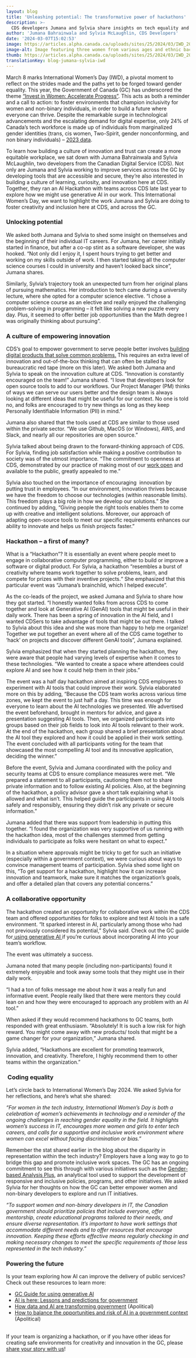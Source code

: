 ```yaml
---
layout: blog
title: 'Unleashing potential: The transformative power of hackathons'
description: >-
  CDS developers Jumana and Sylvia share insights on tech equality and the transformative power of hackathons.
author: 'Jumana Bahrainwala and Sylvia McLaughlin, CDS Developers'
date: '2024-03-07T15:02:53'
image: https://articles.alpha.canada.ca/uploads/sites/25/2024/03/IWD_2024_LinkdIn_EN.jpg
image-alt: Image featuring three women from various ages and ethnic backgrounds on a lavender coloured, cloud like background. The Canada wordmark is in the bottom left corner.
thumb: https://articles.alpha.canada.ca/uploads/sites/25/2024/03/IWD_2024_LinkdIn_EN.jpg
translationKey: blog-jumana-sylvia-iwd
---
```


<p>March 8 marks International Women’s Day (IWD), a pivotal moment to reflect on the strides made and the paths yet to be forged toward gender equality. This year, the Government of Canada (GC) has underscored the theme <a href="https://women-gender-equality.canada.ca/en/commemorations-celebrations/international-womens-day/2024-theme.html" target="_blank" rel="noreferrer noopener">“Invest in Women: Accelerate Progress”</a>. This acts as both a reminder and a call to action: to foster environments that champion inclusivity for women and non-binary individuals, in order to build a future where everyone can thrive. Despite the remarkable surge in technological advancements and the escalating demand for digital expertise, only 24% of Canada’s tech workforce is made up of individuals from marginalized gender identities (trans, cis women, Two-Spirit, gender nonconforming, and non binary individuals) &#8211; <a href="https://ictc-ctic.ca/reports/gender-equity-in-canadas-tech-ecosystem" target="_blank" rel="noreferrer noopener">2023 data</a>.</p>



<p>To learn how building a culture of innovation and trust can create a more equitable workplace, we sat down with Jumana Bahrainwala and Sylvia McLaughlin, two developers from the Canadian Digital Service (CDS). Not only are Jumana and Sylvia working to improve services across the GC by developing tools that are accessible and secure, they’re also interested in building a culture of learning, curiosity, and innovation here at CDS. Together, they ran an AI Hackathon with teams across CDS late last year to explore how we might use generative AI in our work. This International Women’s Day, we want to highlight the work Jumana and Sylvia are doing to foster creativity and inclusion here at CDS, and across the GC.&nbsp;</p>



<h3 class="wp-block-heading" id="h-unlocking-potential"><strong>Unlocking potential</strong></h3>



<p>We asked both Jumana and Sylvia to shed some insight on themselves and the beginning of their individual IT careers. For Jumana, her career initially started in finance, but after a co-op stint as a software developer, she was hooked. “Not only did I enjoy it, I spent hours trying to get better and working on my skills outside of work. I then started taking all the computer science courses I could in university and haven’t looked back since”, Jumana shares.</p>



<p>Similarly, Sylvia&#8217;s trajectory took an unexpected turn from her original plans of pursuing mathematics. Her introduction to tech came during a university lecture, where she opted for a computer science elective. “I chose a computer science course as an elective and really enjoyed the challenging problem-solving in programming &#8211; it felt like solving a new puzzle every day. Plus, it seemed to offer better job opportunities than the Math degree I was originally thinking about pursuing”.</p>



<h3 class="wp-block-heading" id="h-a-culture-of-empowering-innovation"><strong>A culture of empowering innovation</strong></h3>



<p>CDS’s goal to empower government to serve people better involves <a href="https://digital.canada.ca/" target="_blank" rel="noreferrer noopener">building digital products that solve common problems.</a> This requires an extra level of innovation and out-of-the-box thinking that can often be stalled by bureaucratic red tape (more on this later). We asked both Jumana and Sylvia to speak on the innovation culture at CDS. “Innovation is constantly encouraged on the team!” Jumana shared. “I love that developers look for open source tools to add to our workflows. Our Project Manager (PM) thinks of ways we can serve our users better and the design team is always looking at different ideas that might be useful for our context. No one is told no, and folks are encouraged to try new things as long as they keep Personally Identifiable Information (PII) in mind.” </p>



<p>Jumana also shared that the tools used at CDS are similar to those used within the private sector. “We use Github, MacOS (or Windows), AWS, and Slack, and nearly all our repositories are open source.”</p>



<p>Sylvia talked about being drawn to the forward-thinking approach of CDS. For Sylvia, finding job satisfaction while making a positive contribution to society was of the utmost importance. “The commitment to openness at CDS, demonstrated by our practice of making most of our <a href="https://github.com/cds-snc" target="_blank" rel="noreferrer noopener">work open</a> and available to the public, greatly appealed to me.”</p>



<p>Sylvia also touched on the importance of encouraging&nbsp; innovation by putting trust in employees. “In our environment, innovation thrives because we have the freedom to choose our technologies (within reasonable limits). This freedom plays a big role in how we develop our solutions.” She continued by adding, “Giving people the right tools enables them to come up with creative and intelligent solutions. Moreover, our approach of adapting open-source tools to meet our specific requirements enhances our ability to innovate and helps us finish projects faster.”</p>



<h3 class="wp-block-heading"><strong>Hackathon &#8211; a first of many?</strong></h3>



<p>What is a “Hackathon”? It is essentially an event where people meet to engage in collaborative computer programming, either to build or improve a software or digital product. For Sylvia, a hackathon “resembles a burst of creativity where teams work together to solve problems, learn, and compete for prizes with their inventive projects.“ She emphasized that this particular event was “Jumana&#8217;s brainchild, which I helped execute”. </p>



<p>As the co-leads of the project, we asked Jumana and Sylvia to share how they got started. “I honestly wanted folks from across CDS to come together and look at Generative AI (GenAI) tools that might be useful in their daily work. There has been a spring of innovation in the AI field, and I wanted CDSers to take advantage of tools that might be out there. I talked to Sylvia about this idea and she was more than happy to help me organize! Together we put together an event where all of the CDS came together to ‘hack’ on projects and discover different GenAI tools”, Jumana explained.</p>



<p>Sylvia emphasized that when they started planning the hackathon, they were aware that people had varying levels of expertise when it comes to these technologies. “We wanted to create a space where attendees could explore AI and see how it could help them in their jobs.”</p>



<p>The event was a half day hackathon aimed at inspiring CDS employees to experiment with AI tools that could improve their work. Sylvia elaborated more on this by adding, “Because the CDS team works across various time zones, we kept the event to just half a day. This time was enough for everyone to learn about the AI technologies we presented. We advertised the event beforehand, brought in mentors for advice, and gave a presentation suggesting AI tools. Then, we organized participants into groups based on their job fields to look into AI tools relevant to their work. At the end of the hackathon, each group shared a brief presentation about the AI tool they explored and how it could be applied in their work setting. The event concluded with all participants voting for the team that showcased the most compelling AI tool and its innovative application, deciding the winner.”</p>



<p>Before the event, Sylvia and Jumana coordinated with the policy and security teams at CDS to ensure compliance measures were met. “We prepared a statement to all participants, cautioning them not to share private information and to follow existing AI policies. Also, at the beginning of the hackathon, a policy advisor gave a short talk explaining what is allowed and what isn&#8217;t. This helped guide the participants in using AI tools safely and responsibly, ensuring they didn&#8217;t risk any private or secure information.”</p>



<p>Jumana added that there was support from leadership in putting this together. “I found the organization was very supportive of us running with the hackathon idea, most of the challenges stemmed from getting individuals to participate as folks were hesitant on what to expect.”</p>



<p>In a situation where approvals might be tricky to get for such an initiative (especially within a government context), we were curious about ways to convince management teams of participation. Sylvia shed some light on this, “To get support for a hackathon, highlight how it can increase innovation and teamwork, make sure it matches the organization&#8217;s goals, and offer a detailed plan that covers any potential concerns.”</p>



<h3 class="wp-block-heading"><strong>A collaborative opportunity</strong></h3>



<p>The hackathon created an opportunity for collaborative work within the CDS team and offered opportunities for folks to explore and test AI tools in a safe environment. “It sparked interest in AI, particularly among those who had not previously considered its potential,” Sylvia said. Check out the GC guide for<a href="https://www.canada.ca/en/government/system/digital-government/digital-government-innovations/responsible-use-ai/guide-use-generative-ai.html" target="_blank" rel="noreferrer noopener"> using generative AI </a>if you’re curious about incorporating AI into your team&#8217;s workflow.</p>



<p>The event was ultimately a success.&nbsp;</p>



<p>Jumana noted that many people (including non-participants) found it extremely enjoyable and took away some tools that they might use in their daily work.</p>



<p>“I had a ton of folks message me about how it was a really fun and informative event. People really liked that there were mentors they could lean on and how they were encouraged to approach any problem with an AI tool.”</p>



<p>When asked if they would recommend hackathons to GC teams, both responded with great enthusiasm. “Absolutely! It is such a low risk for high reward. You might come away with new products/ tools that might be a game changer for your organization,” Jumana shared.</p>



<p>Sylvia added, “Hackathons are excellent for promoting teamwork, innovation, and creativity. Therefore, I highly recommend them to other teams within the organization.”</p>



<h3 class="wp-block-heading"><strong>&nbsp;Coding equality&nbsp;</strong></h3>



<p>Let&#8217;s circle back to International Women&#8217;s Day 2024. We asked Sylvia for her reflections, and here&#8217;s what she shared:  </p>



<p><em>“For women in the tech industry, International Women&#8217;s Day is both a celebration of women&#8217;s achievements in technology and a reminder of the ongoing challenges in reaching gender equality in the field. It highlights women&#8217;s success in IT, encourages more women and girls to enter tech careers, and calls for a supportive and inclusive work environment where women can excel without facing discrimination or bias.”</em></p>



<p>Remember the stat shared earlier in the blog about the disparity in representation within the tech industry? Employers have a long way to go to bridge this gap and promote inclusive work spaces. The GC has an ongoing commitment to see this through with various initiatives such as the <a href="https://women-gender-equality.canada.ca/en/gender-based-analysis-plus/what-gender-based-analysis-plus.html" target="_blank" rel="noreferrer noopener">Gender-based Analysis Plus</a>, an analytical tool used to support the development of responsive and inclusive policies, programs, and other initiatives. We asked Sylvia for her thoughts on how the GC can better empower women and non-binary developers to explore and run IT initiatives.&nbsp;</p>



<p><em>“To support women and non-binary developers in IT, the Canadian government should prioritize policies that include everyone, offer mentorship, create educational programs tailored to their needs, and ensure diverse representation. It&#8217;s important to have work settings that accommodate different needs and to offer resources that encourage innovation. Keeping these efforts effective means regularly checking in and making necessary changes to meet the specific requirements of those less represented in the tech industry.”</em></p>



<h3 class="wp-block-heading"><strong>Powering the future</strong></h3>



<p>Is your team exploring how AI can improve the delivery of public services? Check out these resources to learn more:</p>



<ul>
<li><a href="https://www.canada.ca/en/government/system/digital-government/digital-government-innovations/responsible-use-ai/guide-use-generative-ai.html" target="_blank" rel="noreferrer noopener">GC Guide for using generative AI</a></li>



<li><a href="https://www.csps-efpc.gc.ca/video/artificial-intelligence-here-series/ai-lessons-predictions-eng.aspx" target="_blank" rel="noreferrer noopener">AI is here: Lessons and predictions for government</a> </li>



<li><a href="https://apolitical.co/solution-articles/en/how-data-and-artificial-intelligence-are-transforming-our-governments" target="_blank" rel="noreferrer noopener">How data and AI are transforming government</a> (Apolitical)</li>



<li><a href="https://apolitical.co/solution-articles/en/how-to-balance-the-opportunities-and-risks-of-generative-ai" target="_blank" rel="noreferrer noopener">How to balance the opportunities and risk of AI in a government context</a> (Apolitical)</li>
</ul>



<p><br>If your team is organizing a hackathon, or if you have other ideas for creating safe environments for creativity and innovation in the GC, please <a href="http://cds-snc@servicecanada.gc.ca" target="_blank" rel="noreferrer noopener">share your story with us</a>!&nbsp;</p>

